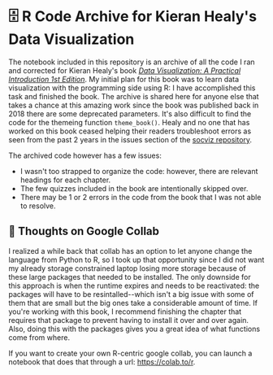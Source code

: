 # 🗄️ R Code Archive for Kieran Healy's Data Visualization

The notebook included in this repository is an archive of all the code I ran and corrected for Kieran Healy's book [*Data Visualization: A Practical Introduction 1st Edition*](https://amzn.to/2vfAixM). My initial plan for this book was to learn data visualization with the programming side using R: I have accomplished this task and finished the book. The archive is shared here for anyone else that takes a chance at this amazing work since the book was published back in 2018 there are some deprecated parameters. It's also difficult to find the code for the themeing function `theme_book()`. Healy and no one that has worked on this book ceased helping their readers troubleshoot errors as seen from the past 2 years in the issues section of the [socviz repository](https://github.com/kjhealy/socviz).

The archived code however has a few issues:
+ I wasn't too strapped to organize the code: however, there are relevant headings for each chapter.
+ The few quizzes included in the book are intentionally skipped over. 
+ There may be 1 or 2 errors in the code from the book that I was not able to resolve.

## 📓 Thoughts on Google Collab
I realized a while back that collab has an option to let anyone change the language from Python to R, so I took up that opportunity since I did not want my already storage constrained laptop losing more storage because of these large packages that needed to be installed. The only downside for this approach is when the runtime expires and needs to be reactivated: the packages will have to be resintalled--which isn't a big issue with some of them that are small but the big ones take a considerable amount of time. If you're working with this book, I recommend finishing the chapter that requires that package to prevent having to install it over and over again. Also, doing this with the packages gives you a great idea of what functions come from where.

If you want to create your own R-centric google collab, you can launch a notebook that does that through a url: https://colab.to/r.
